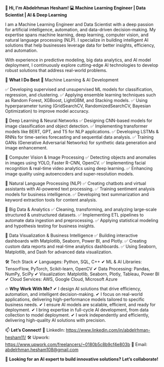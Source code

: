 **👋 Hi, I'm Abdelrhman Hesham!
💻 Machine Learning Engineer | Data Scientist | AI & Deep Learning**

I am a Machine Learning Engineer and Data Scientist with a deep passion for artificial intelligence, automation, and data-driven decision-making. 
My expertise spans machine learning, deep learning, computer vision, and natural language processing (NLP). I specialize in building intelligent AI solutions that help businesses leverage data for better insights, efficiency, and automation.

With experience in predictive modeling, big data analytics, and AI model deployment, I continuously explore cutting-edge AI technologies to develop robust solutions that address real-world problems.

🚀 **What I Do Best**
🔹 Machine Learning & AI Development

✅ Developing supervised and unsupervised ML models for classification, regression, and clustering.
✅ Applying ensemble learning techniques such as Random Forest, XGBoost, LightGBM, and Stacking models.
✅ Using hyperparameter tuning (GridSearchCV, RandomizedSearchCV, Bayesian Optimization) to improve model accuracy.

🔹 Deep Learning & Neural Networks
✅ Designing CNN-based models for image classification and object detection.
✅ Implementing transformer models like BERT, GPT, and T5 for NLP applications.
✅ Developing LSTMs & RNNs for time-series forecasting and sequential data analysis.
✅ Training GANs (Generative Adversarial Networks) for synthetic data generation and image enhancement.

🔹 Computer Vision & Image Processing
✅ Detecting objects and anomalies in images using YOLO, Faster R-CNN, OpenCV.
✅ Implementing facial recognition & real-time video analytics using deep learning.
✅ Enhancing image quality using autoencoders and super-resolution models.

🔹 Natural Language Processing (NLP)
✅ Creating chatbots and virtual assistants with AI-powered text processing.
✅ Training sentiment analysis models for business intelligence.
✅ Developing text summarization and keyword extraction tools for content analysis.

🔹 Big Data & Analytics
✅ Cleaning, transforming, and analyzing large-scale structured & unstructured datasets.
✅ Implementing ETL pipelines to automate data ingestion and preprocessing.
✅ Applying statistical modeling and hypothesis testing for business insights.

🔹 Data Visualization & Business Intelligence
✅ Building interactive dashboards with Matplotlib, Seaborn, Power BI, and Plotly.
✅ Creating custom data reports and real-time analytics dashboards.
✅ Using Seaborn, Matplotlib, and Dash for advanced data visualization.

🛠️ Tech Stack
✔ Languages: Python, SQL, C++
✔ ML & AI Libraries: TensorFlow, PyTorch, Scikit-learn, OpenCV
✔ Data Processing: Pandas, NumPy, SciPy
✔ Visualization: Matplotlib, Seaborn, Plotly, Tableau, Power BI
✔ Cloud Services: AWS, Google Cloud, Microsoft Azure

🔥 **Why Work With Me?**
✔ I design AI solutions that drive efficiency, automation, and intelligent decision-making.
✔ I focus on real-world applications, delivering high-performance models tailored to specific business needs.
✔ I ensure AI models are scalable, efficient, and ready for deployment.
✔ I bring expertise in full-cycle AI development, from data collection to model deployment.
✔ I work independently and efficiently, delivering high-quality AI solutions with precision.

📫 **Let’s Connect!**
💼 LinkedIn: https://www.linkedin.com/in/abdelrhman-hesham11/
🛠️ Upwork: https://www.upwork.com/freelancers/~0180b5c8b9cf4e803b
📧 Email: abdelrhman.hesham108@gmail.com

🚀 **Looking for an AI expert to build innovative solutions? Let’s collaborate!**

